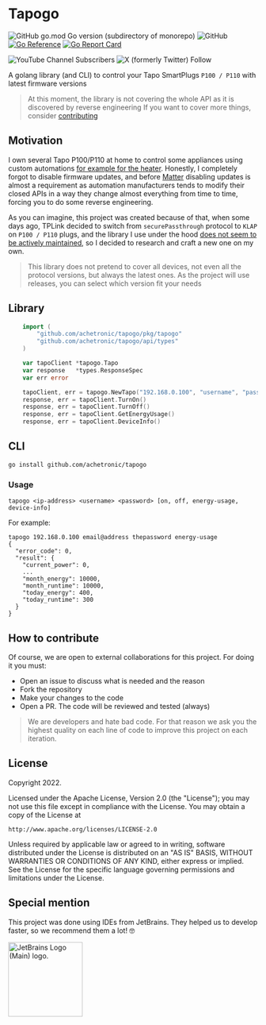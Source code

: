 # Tapogo

![GitHub go.mod Go version (subdirectory of monorepo)](https://img.shields.io/github/go-mod/go-version/achetronic/tapogo)
![GitHub](https://img.shields.io/github/license/achetronic/tapogo)
[![Go Reference](https://pkg.go.dev/badge/github.com/achetronic/tapogo.svg)](https://pkg.go.dev/github.com/achetronic/tapogo)
[![Go Report Card](https://goreportcard.com/badge/github.com/achetronic/tapogo)](https://goreportcard.com/report/github.com/achetronic/tapogo)

![YouTube Channel Subscribers](https://img.shields.io/youtube/channel/subscribers/UCeSb3yfsPNNVr13YsYNvCAw?label=achetronic&link=http%3A%2F%2Fyoutube.com%2Fachetronic)
![X (formerly Twitter) Follow](https://img.shields.io/twitter/follow/achetronic?style=flat&logo=twitter&link=https%3A%2F%2Ftwitter.com%2Fachetronic)

A golang library (and CLI) to control your Tapo SmartPlugs `P100 / P110` with latest firmware versions

> At this moment, the library is not covering the whole API as it is discovered by reverse engineering
> If you want to cover more things, consider [contributing](#how-to-contribute)

## Motivation

I own several Tapo P100/P110 at home to control some appliances using custom automations 
[for example for the heater](https://github.com/achetronic/autoheater/). 
Honestly, I completely forgot to disable firmware updates, and before [Matter](https://csa-iot.org/all-solutions/matter/) 
disabling updates is almost a requirement as automation manufacturers tends to modify their closed APIs in a way they 
change almost everything from time to time, forcing you to do some reverse engineering.

As you can imagine, this project was created because of that, when some days ago, TPLink decided to switch from 
`securePassthrough` protocol to `KLAP` on `P100 / P110` plugs, and the library I use under the hood [does not seem
to be actively maintained](https://github.com/richardjennings/tapo/issues/4#issuecomment-1840902314), 
so I decided to research and craft a new one on my own.

> This library does not pretend to cover all devices, not even all the protocol versions, but always the latest ones.
> As the project will use releases, you can select which version fit your needs

## Library

```go
    import (
        "github.com/achetronic/tapogo/pkg/tapogo"
        "github.com/achetronic/tapogo/api/types"
    )

    var tapoClient *tapogo.Tapo
    var response   *types.ResponseSpec
    var err error

	tapoClient, err = tapogo.NewTapo("192.168.0.100", "username", "password")
    response, err = tapoClient.TurnOn()
    response, err = tapoClient.TurnOff()
    response, err = tapoClient.GetEnergyUsage()
    response, err = tapoClient.DeviceInfo()
```

## CLI

`go install github.com/achetronic/tapogo`

### Usage
```
tapogo <ip-address> <username> <password> [on, off, energy-usage, device-info]
```

For example:

```
tapogo 192.168.0.100 email@address thepassword energy-usage
{
  "error_code": 0,
  "result": {
    "current_power": 0,
    ...
    "month_energy": 10000,
    "month_runtime": 10000,
    "today_energy": 400,
    "today_runtime": 300
  }
}
```

## How to contribute

Of course, we are open to external collaborations for this project. For doing it you must:

* Open an issue to discuss what is needed and the reason
* Fork the repository
* Make your changes to the code
* Open a PR. The code will be reviewed and tested (always)

> We are developers and hate bad code. For that reason we ask you the highest quality on each line of code to improve
> this project on each iteration.

## License

Copyright 2022.

Licensed under the Apache License, Version 2.0 (the "License");
you may not use this file except in compliance with the License.
You may obtain a copy of the License at

    http://www.apache.org/licenses/LICENSE-2.0

Unless required by applicable law or agreed to in writing, software
distributed under the License is distributed on an "AS IS" BASIS,
WITHOUT WARRANTIES OR CONDITIONS OF ANY KIND, either express or implied.
See the License for the specific language governing permissions and
limitations under the License.

## Special mention

This project was done using IDEs from JetBrains. They helped us to develop faster, so we recommend them a lot! 🤓

<img src="https://resources.jetbrains.com/storage/products/company/brand/logos/jb_beam.png" alt="JetBrains Logo (Main) logo." width="150">
